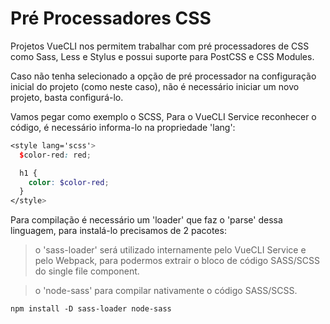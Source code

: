 # Pré Processadores CSS

Projetos VueCLI nos permitem trabalhar com pré processadores de CSS como Sass, Less e Stylus e possui suporte para PostCSS e CSS Modules.

Caso não tenha selecionado a opção de pré processador na configuração inicial do projeto (como neste caso), não é necessário iniciar um novo projeto, basta configurá-lo.

Vamos pegar como exemplo o SCSS, Para o VueCLI Service reconhecer o código, é necessário informa-lo na propriedade 'lang':
```scss
<style lang='scss'>
  $color-red: red;

  h1 {
    color: $color-red;
  }
</style>
```

Para compilação é necessário um 'loader' que faz o 'parse' dessa linguagem, para instalá-lo precisamos de 2 pacotes:

> o 'sass-loader' será utilizado internamente pelo VueCLI Service e pelo Webpack, para podermos extrair o bloco de código SASS/SCSS do single file component.

> o 'node-sass' para compilar nativamente o código SASS/SCSS.
```
npm install -D sass-loader node-sass
```